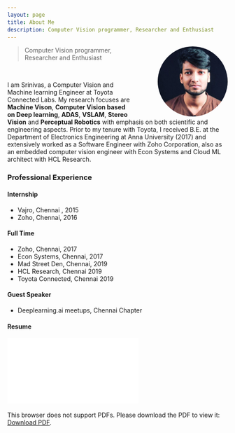 ```yaml
---
layout: page
title: About Me
description: Computer Vision programmer, Researcher and Enthusiast
---
```


<p class="full-width no-margin"><img src="/assets/images/photo.jpg" alt="LQ" style="border-radius: 100px;width:10rem;margin-left: 60px;height:10rem;" align="right"/></p>

<blockquote class="full-width"><p>Computer Vision programmer, Researcher and Enthusiast</p></blockquote>
<br>

I am Srinivas, a Computer Vision and Machine learning Engineer at Toyota Connected Labs. My research focuses are **Machine Vison**, **Computer Vision based on Deep learning**, **ADAS**, **VSLAM**, **Stereo Vision** and **Perceptual Robotics** with emphasis on both scientific and engineering aspects. Prior to my tenure with Toyota, I received B.E. at the Department of Electronics Engineering at Anna University (2017) and extensively worked as a Software Engineer with Zoho Corporation, also as an embedded computer vision engineer with Econ Systems and Cloud ML architect with HCL Research.

### Professional Experience

#### Internship
* Vajro, Chennai , 2015
* Zoho, Chennai, 2016

#### Full Time
* Zoho, Chennai, 2017
* Econ Systems, Chennai, 2017
* Mad Street Den, Chennai, 2019
* HCL Research, Chennai 2019
* Toyota Connected, Chennai 2019

#### Guest Speaker
* Deeplearning.ai meetups, Chennai Chapter

#### Resume
<object data="/assets/pdf/Vishal_Srinivas_VisualCV_Resume.pdf" type="application/pdf" width="700px" height="700px">
    <embed src="/assets/pdf/Vishal_Srinivas_VisualCV_Resume.pdf"/>
    <p>This browser does not support PDFs. Please download the PDF to view it: <a href="/assets/pdf/Vishal_Srinivas_VisualCV_Resume.pdf">Download PDF</a>.</p>
</object>
